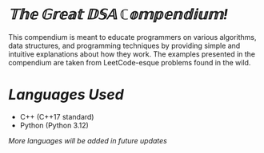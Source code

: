 # *𝕋𝕙𝕖 𝔾𝕣𝕖𝕒𝕥 𝔻𝕊𝔸 ℂ𝕠𝕞𝕡𝕖𝕟𝕕𝕚𝕦𝕞!* 
This compendium is meant to educate programmers on various algorithms, data structures, and programming techniques by providing simple and intuitive explanations about how they work. The examples presented in the compendium are taken from LeetCode-esque problems found in the wild.

# *Languages Used*

- C++ (C++17 standard)
- Python (Python 3.12)

*More languages will be added in future updates*
